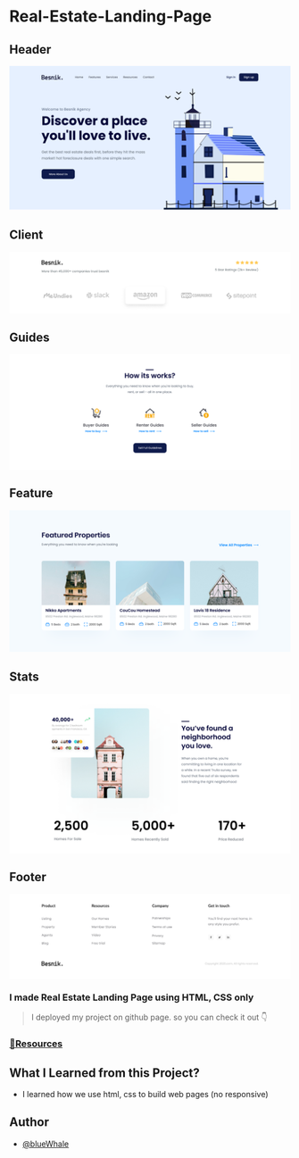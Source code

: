 # Real-Estate-Landing-Page

## Header

![Header](./image-product/Header.png)

## Client

<div style="background: #fff;">
    <img src="./image-product/Client.png">
</div>

## Guides

<div style="background: #fff;">
    <img src="./image-product/Guides.png">
</div>

## Feature

![Feature](./image-product/Feature.png)

## Stats

<div style="background: #fff;">
    <img src="./image-product/Stats.png">
</div>

## Footer

<div style="background: #fff;">
    <img src="./image-product/Footer.png">
</div>

### I made Real Estate Landing Page using HTML, CSS only

> I deployed my project on github page. so you can check it out 👇
> <br>

### [📌Resources](<https://www.figma.com/file/PzWSXPWcn4GCZWkvFPdalX/01.-Real-Estate-Landing-Page-(Easy)-(Copy)?type=design&node-id=2%3A410&mode=design&t=fM6aftY4e1DvWf4p-1>)

## What I Learned from this Project?

-   I learned how we use html, css to build web pages (no responsive)

## Author

-   [@blueWhale](https://github.com/blueWhale1202)
